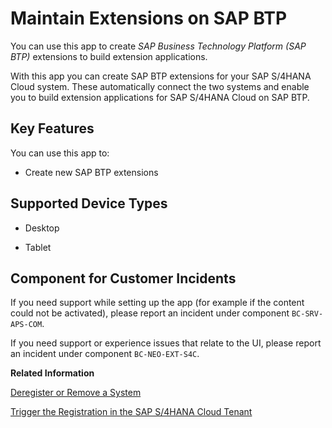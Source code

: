 <!-- loiocb81f1b4b91c4118bf6bc9386b6b5c00 -->

# Maintain Extensions on SAP BTP

You can use this app to create *SAP Business Technology Platform \(SAP BTP\)* extensions to build extension applications.



With this app you can create SAP BTP extensions for your SAP S/4HANA Cloud system. These automatically connect the two systems and enable you to build extension applications for SAP S/4HANA Cloud on SAP BTP.



## Key Features

You can use this app to:



-   Create new SAP BTP extensions




<a name="loiocb81f1b4b91c4118bf6bc9386b6b5c00__supported_devices"/>

## Supported Device Types

-   Desktop

-   Tablet




<a name="loiocb81f1b4b91c4118bf6bc9386b6b5c00__customer_component"/>

## Component for Customer Incidents

If you need support while setting up the app \(for example if the content could not be activated\), please report an incident under component `BC-SRV-APS-COM`.

If you need support or experience issues that relate to the UI, please report an incident under component `BC-NEO-EXT-S4C`.

**Related Information**  


[Deregister or Remove a System](https://help.sap.com/docs/btp/sap-business-technology-platform/deregistering-or-removing-sap-system?locale=en-US&version=Cloud)

[Trigger the Registration in the SAP S/4HANA Cloud Tenant](https://help.sap.com/docs/btp/sap-business-technology-platform/trigger-registration-in-sap-s-4hana-cloud-tenant?version=Cloud)

